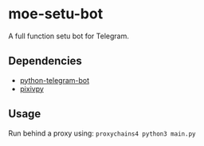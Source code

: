 # moe-setu-bot
A full function setu bot for Telegram.

## Dependencies
* [python-telegram-bot](https://github.com/python-telegram-bot/python-telegram-bot)
* [pixivpy](https://github.com/upbit/pixivpy)

## Usage
Run behind a proxy using:
`proxychains4 python3 main.py`

